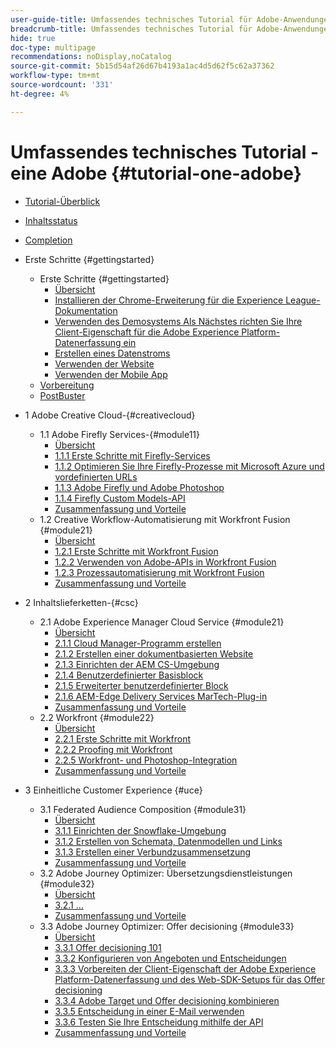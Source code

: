```yaml
---
user-guide-title: Umfassendes technisches Tutorial für Adobe-Anwendungen, von Creative Cloud bis Experience Cloud
breadcrumb-title: Umfassendes technisches Tutorial für Adobe-Anwendungen, von Creative Cloud bis Experience Cloud
hide: true
doc-type: multipage
recommendations: noDisplay,noCatalog
source-git-commit: 5b15d54af26d67b4193a1ac4d5d62f5c62a37362
workflow-type: tm+mt
source-wordcount: '331'
ht-degree: 4%

---
```



# Umfassendes technisches Tutorial - eine Adobe {#tutorial-one-adobe}

+ [Tutorial-Überblick](/help/tutorial-one-adobe/overview.md)
+ [Inhaltsstatus](/help/tutorial-one-adobe/status.md)
+ [Completion](/help/tutorial-one-adobe/completion.md)

+ Erste Schritte {#gettingstarted}
   + Erste Schritte {#gettingstarted}
      + [Übersicht](/help/tutorial-one-adobe/modules/getting-started/gettingstarted/getting-started.md)
      + [Installieren der Chrome-Erweiterung für die Experience League-Dokumentation](/help/tutorial-one-adobe/modules/getting-started/gettingstarted/ex1.md)
      + [Verwenden des Demosystems Als Nächstes richten Sie Ihre Client-Eigenschaft für die Adobe Experience Platform-Datenerfassung ein](/help/tutorial-one-adobe/modules/getting-started/gettingstarted/ex2.md)
      + [Erstellen eines Datenstroms](/help/tutorial-one-adobe/modules/getting-started/gettingstarted/ex3.md)
      + [Verwenden der Website](/help/tutorial-one-adobe/modules/getting-started/gettingstarted/ex4.md)
      + [Verwenden der Mobile App](/help/tutorial-one-adobe/modules/getting-started/gettingstarted/ex5.md)
   + [Vorbereitung](/help/tutorial-one-adobe/prework.md)
   + [PostBuster](/help/tutorial-one-adobe/postbuster.md)

+ 1 Adobe Creative Cloud-{#creativecloud}
   + 1.1 Adobe Firefly Services-{#module11}
      + [Übersicht](/help/tutorial-one-adobe/modules/creative-cloud/module1.1/firefly-services.md)
      + [1.1.1 Erste Schritte mit Firefly-Services](/help/tutorial-one-adobe/modules/creative-cloud/module1.1/ex1.md)
      + [1.1.2 Optimieren Sie Ihre Firefly-Prozesse mit Microsoft Azure und vordefinierten URLs](/help/tutorial-one-adobe/modules/creative-cloud/module1.1/ex2.md)
      + [1.1.3 Adobe Firefly und Adobe Photoshop](/help/tutorial-one-adobe/modules/creative-cloud/module1.1/ex3.md)
      + [1.1.4 Firefly Custom Models-API](/help/tutorial-one-adobe/modules/creative-cloud/module1.1/ex4.md)
      + [Zusammenfassung und Vorteile](/help/tutorial-one-adobe/modules/creative-cloud/module1.1/summary.md)
   + 1.2 Creative Workflow-Automatisierung mit Workfront Fusion {#module21}
      + [Übersicht](/help/tutorial-one-adobe/modules/creative-cloud/module1.2/automation.md)
      + [1.2.1 Erste Schritte mit Workfront Fusion](/help/tutorial-one-adobe/modules/creative-cloud/module1.2/ex1.md)
      + [1.2.2 Verwenden von Adobe-APIs in Workfront Fusion](/help/tutorial-one-adobe/modules/creative-cloud/module1.2/ex2.md)
      + [1.2.3 Prozessautomatisierung mit Workfront Fusion](/help/tutorial-one-adobe/modules/creative-cloud/module1.2/ex3.md)
      + [Zusammenfassung und Vorteile](/help/tutorial-one-adobe/modules/creative-cloud/module1.2/summary.md)

+ 2 Inhaltslieferketten-{#csc}
   + 2.1 Adobe Experience Manager Cloud Service {#module21}
      + [Übersicht](/help/tutorial-one-adobe/modules/csc/module2.1/aemcs.md)
      + [2.1.1 Cloud Manager-Programm erstellen](/help/tutorial-one-adobe/modules/csc/module2.1/ex1.md)
      + [2.1.2 Erstellen einer dokumentbasierten Website](/help/tutorial-one-adobe/modules/csc/module2.1/ex2.md)
      + [2.1.3 Einrichten der AEM CS-Umgebung](/help/tutorial-one-adobe/modules/csc/module2.1/ex3.md)
      + [2.1.4 Benutzerdefinierter Basisblock](/help/tutorial-one-adobe/modules/csc/module2.1/ex4.md)
      + [2.1.5 Erweiterter benutzerdefinierter Block](/help/tutorial-one-adobe/modules/csc/module2.1/ex5.md)
      + [2.1.6 AEM-Edge Delivery Services MarTech-Plug-in](/help/tutorial-one-adobe/modules/csc/module2.1/ex6.md)
      + [Zusammenfassung und Vorteile](/help/tutorial-one-adobe/modules/csc/module2.1/summary.md)
   + 2.2 Workfront {#module22}
      + [Übersicht](/help/tutorial-one-adobe/modules/csc/module2.2/workfront.md)
      + [2.2.1 Erste Schritte mit Workfront](/help/tutorial-one-adobe/modules/csc/module2.2/ex1.md)
      + [2.2.2 Proofing mit Workfront](/help/tutorial-one-adobe/modules/csc/module2.2/ex2.md)
      + [2.2.5 Workfront- und Photoshop-Integration](/help/tutorial-one-adobe/modules/csc/module2.2/ex5.md)
      + [Zusammenfassung und Vorteile](/help/tutorial-one-adobe/modules/csc/module2.2/summary.md)

+ 3 Einheitliche Customer Experience {#uce}
   + 3.1 Federated Audience Composition {#module31}
      + [Übersicht](/help/tutorial-one-adobe/modules/uce/module3.1/fac.md)
      + [3.1.1 Einrichten der Snowflake-Umgebung](/help/tutorial-one-adobe/modules/uce/module3.1/ex1.md)
      + [3.1.2 Erstellen von Schemata, Datenmodellen und Links](/help/tutorial-one-adobe/modules/uce/module3.1/ex2.md)
      + [3.1.3 Erstellen einer Verbundzusammensetzung](/help/tutorial-one-adobe/modules/uce/module3.1/ex3.md)
      + [Zusammenfassung und Vorteile](/help/tutorial-one-adobe/modules/uce/module3.1/summary.md)
   + 3.2 Adobe Journey Optimizer: Übersetzungsdienstleistungen {#module32}
      + [Übersicht](/help/tutorial-one-adobe/modules/uce/module3.2/ajotranslationsvcs.md)
      + [3.2.1 …](/help/tutorial-one-adobe/modules/uce/module3.2/ex1.md)
      + [Zusammenfassung und Vorteile](/help/tutorial-one-adobe/modules/uce/module3.2/summary.md)
   + 3.3 Adobe Journey Optimizer: Offer decisioning {#module33}
      + [Übersicht](/help/tutorial-one-adobe/modules/uce/module3.3/offer-decisioning.md)
      + [3.3.1 Offer decisioning 101](/help/tutorial-one-adobe/modules/uce/module3.3/ex1.md)
      + [3.3.2 Konfigurieren von Angeboten und Entscheidungen](/help/tutorial-one-adobe/modules/uce/module3.3/ex2.md)
      + [3.3.3 Vorbereiten der Client-Eigenschaft der Adobe Experience Platform-Datenerfassung und des Web-SDK-Setups für das Offer decisioning](/help/tutorial-one-adobe/modules/uce/module3.3/ex3.md)
      + [3.3.4 Adobe Target und Offer decisioning kombinieren](/help/tutorial-one-adobe/modules/uce/module3.3/ex4.md)
      + [3.3.5 Entscheidung in einer E-Mail verwenden](/help/tutorial-one-adobe/modules/uce/module3.3/ex5.md)
      + [3.3.6 Testen Sie Ihre Entscheidung mithilfe der API](/help/tutorial-one-adobe/modules/uce/module3.3/ex6.md)
      + [Zusammenfassung und Vorteile](/help/tutorial-one-adobe/modules/uce/module3.3/summary.md)

